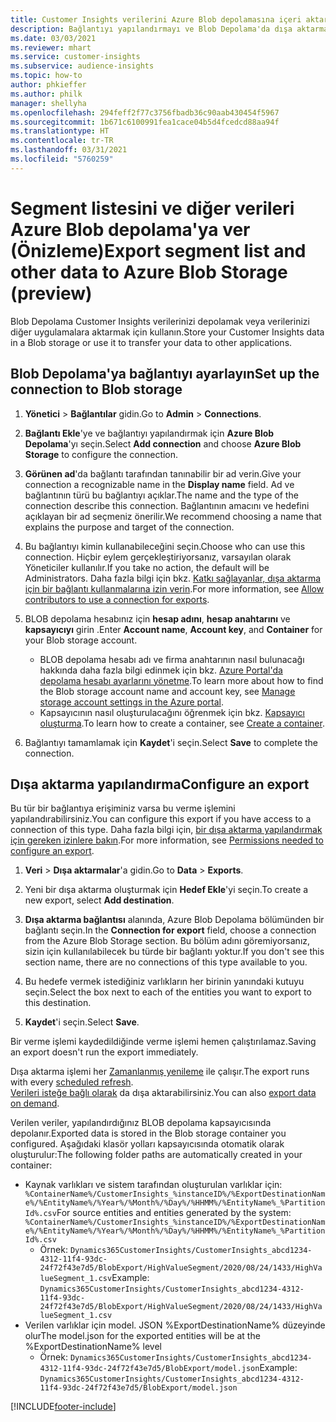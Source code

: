 ```yaml
---
title: Customer Insights verilerini Azure Blob depolamasına içeri aktarma
description: Bağlantıyı yapılandırmayı ve Blob Depolama'da dışa aktarmayı öğrenin.
ms.date: 03/03/2021
ms.reviewer: mhart
ms.service: customer-insights
ms.subservice: audience-insights
ms.topic: how-to
author: phkieffer
ms.author: philk
manager: shellyha
ms.openlocfilehash: 294feff2f77c3756fbadb36c90aab430454f5967
ms.sourcegitcommit: 1b671c6100991fea1cace04b5d4fcedcd88aa94f
ms.translationtype: HT
ms.contentlocale: tr-TR
ms.lasthandoff: 03/31/2021
ms.locfileid: "5760259"
---
```

# <a name="export-segment-list-and-other-data-to-azure-blob-storage-preview"></a><span data-ttu-id="7abff-103">Segment listesini ve diğer verileri Azure Blob depolama'ya ver (Önizleme)</span><span class="sxs-lookup"><span data-stu-id="7abff-103">Export segment list and other data to Azure Blob Storage (preview)</span></span>

<span data-ttu-id="7abff-104">Blob Depolama Customer Insights verilerinizi depolamak veya verilerinizi diğer uygulamalara aktarmak için kullanın.</span><span class="sxs-lookup"><span data-stu-id="7abff-104">Store your Customer Insights data in a Blob storage or use it to transfer your data to other applications.</span></span>

## <a name="set-up-the-connection-to-blob-storage"></a><span data-ttu-id="7abff-105">Blob Depolama'ya bağlantıyı ayarlayın</span><span class="sxs-lookup"><span data-stu-id="7abff-105">Set up the connection to Blob storage</span></span>

1. <span data-ttu-id="7abff-106">**Yönetici** > **Bağlantılar** gidin.</span><span class="sxs-lookup"><span data-stu-id="7abff-106">Go to **Admin** > **Connections**.</span></span>

1. <span data-ttu-id="7abff-107">**Bağlantı Ekle**'ye ve bağlantıyı yapılandırmak için **Azure Blob Depolama**'yı seçin.</span><span class="sxs-lookup"><span data-stu-id="7abff-107">Select **Add connection** and choose **Azure Blob Storage** to configure the connection.</span></span>

1. <span data-ttu-id="7abff-108">**Görünen ad**'da bağlantı tarafından tanınabilir bir ad verin.</span><span class="sxs-lookup"><span data-stu-id="7abff-108">Give your connection a recognizable name in the **Display name** field.</span></span> <span data-ttu-id="7abff-109">Ad ve bağlantının türü bu bağlantıyı açıklar.</span><span class="sxs-lookup"><span data-stu-id="7abff-109">The name and the type of the connection describe this connection.</span></span> <span data-ttu-id="7abff-110">Bağlantının amacını ve hedefini açıklayan bir ad seçmeniz önerilir.</span><span class="sxs-lookup"><span data-stu-id="7abff-110">We recommend choosing a name that explains the purpose and target of the connection.</span></span>

1. <span data-ttu-id="7abff-111">Bu bağlantıyı kimin kullanabileceğini seçin.</span><span class="sxs-lookup"><span data-stu-id="7abff-111">Choose who can use this connection.</span></span> <span data-ttu-id="7abff-112">Hiçbir eylem gerçekleştiriyorsanız, varsayılan olarak Yöneticiler kullanılır.</span><span class="sxs-lookup"><span data-stu-id="7abff-112">If you take no action, the default will be Administrators.</span></span> <span data-ttu-id="7abff-113">Daha fazla bilgi için bkz. [Katkı sağlayanlar, dışa aktarma için bir bağlantı kullanmalarına izin verin](connections.md#allow-contributors-to-use-a-connection-for-exports).</span><span class="sxs-lookup"><span data-stu-id="7abff-113">For more information, see [Allow contributors to use a connection for exports](connections.md#allow-contributors-to-use-a-connection-for-exports).</span></span>

1. <span data-ttu-id="7abff-114">BLOB depolama hesabınız için **hesap adını**, **hesap anahtarını** ve **kapsayıcıyı** girin .</span><span class="sxs-lookup"><span data-stu-id="7abff-114">Enter **Account name**, **Account key**, and **Container** for your Blob storage account.</span></span>
    - <span data-ttu-id="7abff-115">BLOB depolama hesabı adı ve firma anahtarının nasıl bulunacağı hakkında daha fazla bilgi edinmek için bkz. [Azure Portal'da depolama hesabı ayarlarını yönetme](/azure/storage/common/storage-account-manage).</span><span class="sxs-lookup"><span data-stu-id="7abff-115">To learn more about how to find the Blob storage account name and account key, see [Manage storage account settings in the Azure portal](/azure/storage/common/storage-account-manage).</span></span>
    - <span data-ttu-id="7abff-116">Kapsayıcının nasıl oluşturulacağını öğrenmek için bkz. [Kapsayıcı oluşturma](/azure/storage/blobs/storage-quickstart-blobs-portal#create-a-container).</span><span class="sxs-lookup"><span data-stu-id="7abff-116">To learn how to create a container, see [Create a container](/azure/storage/blobs/storage-quickstart-blobs-portal#create-a-container).</span></span>

1. <span data-ttu-id="7abff-117">Bağlantıyı tamamlamak için **Kaydet**'i seçin.</span><span class="sxs-lookup"><span data-stu-id="7abff-117">Select **Save** to complete the connection.</span></span> 

## <a name="configure-an-export"></a><span data-ttu-id="7abff-118">Dışa aktarma yapılandırma</span><span class="sxs-lookup"><span data-stu-id="7abff-118">Configure an export</span></span>

<span data-ttu-id="7abff-119">Bu tür bir bağlantıya erişiminiz varsa bu verme işlemini yapılandırabilirsiniz.</span><span class="sxs-lookup"><span data-stu-id="7abff-119">You can configure this export if you have access to a connection of this type.</span></span> <span data-ttu-id="7abff-120">Daha fazla bilgi için, [bir dışa aktarma yapılandırmak için gereken izinlere bakın](export-destinations.md#set-up-a-new-export).</span><span class="sxs-lookup"><span data-stu-id="7abff-120">For more information, see [Permissions needed to configure an export](export-destinations.md#set-up-a-new-export).</span></span>

1. <span data-ttu-id="7abff-121">**Veri** > **Dışa aktarmalar**'a gidin.</span><span class="sxs-lookup"><span data-stu-id="7abff-121">Go to **Data** > **Exports**.</span></span>

1. <span data-ttu-id="7abff-122">Yeni bir dışa aktarma oluşturmak için **Hedef Ekle**'yi seçin.</span><span class="sxs-lookup"><span data-stu-id="7abff-122">To create a new export, select **Add destination**.</span></span>

1. <span data-ttu-id="7abff-123">**Dışa aktarma bağlantısı** alanında, Azure Blob Depolama bölümünden bir bağlantı seçin.</span><span class="sxs-lookup"><span data-stu-id="7abff-123">In the **Connection for export** field, choose a connection from the Azure Blob Storage section.</span></span> <span data-ttu-id="7abff-124">Bu bölüm adını göremiyorsanız, sizin için kullanılabilecek bu türde bir bağlantı yoktur.</span><span class="sxs-lookup"><span data-stu-id="7abff-124">If you don't see this section name, there are no connections of this type available to you.</span></span>

1. <span data-ttu-id="7abff-125">Bu hedefe vermek istediğiniz varlıkların her birinin yanındaki kutuyu seçin.</span><span class="sxs-lookup"><span data-stu-id="7abff-125">Select the box next to each of the entities you want to export to this destination.</span></span>

1. <span data-ttu-id="7abff-126">**Kaydet**'i seçin.</span><span class="sxs-lookup"><span data-stu-id="7abff-126">Select **Save**.</span></span>

<span data-ttu-id="7abff-127">Bir verme işlemi kaydedildiğinde verme işlemi hemen çalıştırılamaz.</span><span class="sxs-lookup"><span data-stu-id="7abff-127">Saving an export doesn't run the export immediately.</span></span>

<span data-ttu-id="7abff-128">Dışa aktarma işlemi her [Zamanlanmış yenileme](system.md#schedule-tab) ile çalışır.</span><span class="sxs-lookup"><span data-stu-id="7abff-128">The export runs with every [scheduled refresh](system.md#schedule-tab).</span></span>     
<span data-ttu-id="7abff-129">[Verileri isteğe bağlı olarak](export-destinations.md#run-exports-on-demand) da dışa aktarabilirsiniz.</span><span class="sxs-lookup"><span data-stu-id="7abff-129">You can also [export data on demand](export-destinations.md#run-exports-on-demand).</span></span> 

<span data-ttu-id="7abff-130">Verilen veriler, yapılandırdığınız BLOB depolama kapsayıcısında depolanır.</span><span class="sxs-lookup"><span data-stu-id="7abff-130">Exported data is stored in the Blob storage container you configured.</span></span> <span data-ttu-id="7abff-131">Aşağıdaki klasör yolları kapsayıcısında otomatik olarak oluşturulur:</span><span class="sxs-lookup"><span data-stu-id="7abff-131">The following folder paths are automatically created in your container:</span></span>

- <span data-ttu-id="7abff-132">Kaynak varlıkları ve sistem tarafından oluşturulan varlıklar için: `%ContainerName%/CustomerInsights_%instanceID%/%ExportDestinationName%/%EntityName%/%Year%/%Month%/%Day%/%HHMM%/%EntityName%_%PartitionId%.csv`</span><span class="sxs-lookup"><span data-stu-id="7abff-132">For source entities and entities generated by the system: `%ContainerName%/CustomerInsights_%instanceID%/%ExportDestinationName%/%EntityName%/%Year%/%Month%/%Day%/%HHMM%/%EntityName%_%PartitionId%.csv`</span></span>
  - <span data-ttu-id="7abff-133">Örnek: `Dynamics365CustomerInsights/CustomerInsights_abcd1234-4312-11f4-93dc-24f72f43e7d5/BlobExport/HighValueSegment/2020/08/24/1433/HighValueSegment_1.csv`</span><span class="sxs-lookup"><span data-stu-id="7abff-133">Example: `Dynamics365CustomerInsights/CustomerInsights_abcd1234-4312-11f4-93dc-24f72f43e7d5/BlobExport/HighValueSegment/2020/08/24/1433/HighValueSegment_1.csv`</span></span>
- <span data-ttu-id="7abff-134">Verilen varlıklar için model. JSON %ExportDestinationName% düzeyinde olur</span><span class="sxs-lookup"><span data-stu-id="7abff-134">The model.json for the exported entities will be at the %ExportDestinationName% level</span></span>
  - <span data-ttu-id="7abff-135">Örnek: `Dynamics365CustomerInsights/CustomerInsights_abcd1234-4312-11f4-93dc-24f72f43e7d5/BlobExport/model.json`</span><span class="sxs-lookup"><span data-stu-id="7abff-135">Example: `Dynamics365CustomerInsights/CustomerInsights_abcd1234-4312-11f4-93dc-24f72f43e7d5/BlobExport/model.json`</span></span>

[!INCLUDE[footer-include](../includes/footer-banner.md)]
